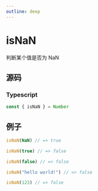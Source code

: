 ```yaml
---
outline: deep
---
```


# isNaN

判断某个值是否为 NaN

## 源码

### Typescript

```typescript
const { isNaN } = Number
```

## 例子

```javascript
isNaN(NaN) // => true

isNaN(true) // => false

isNaN(false) // => false

isNaN("hello world!") // => false

isNaN(123) // => false
```
